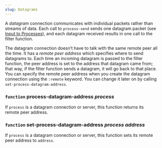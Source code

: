 ```yaml
---
slug: Datagrams
---
```


A *datagram* connection communicates with individual packets rather than streams of data. Each call to `process-send` sends one datagram packet (see [Input to Processes](Input-to-Processes)), and each datagram received results in one call to the filter function.

The datagram connection doesn’t have to talk with the same remote peer all the time. It has a *remote peer address* which specifies where to send datagrams to. Each time an incoming datagram is passed to the filter function, the peer address is set to the address that datagram came from; that way, if the filter function sends a datagram, it will go back to that place. You can specify the remote peer address when you create the datagram connection using the `:remote` keyword. You can change it later on by calling `set-process-datagram-address`.

### <span className="tag function">`function`</span> **process-datagram-address** *process*

If `process` is a datagram connection or server, this function returns its remote peer address.

### <span className="tag function">`function`</span> **set-process-datagram-address** *process address*

If `process` is a datagram connection or server, this function sets its remote peer address to `address`.
